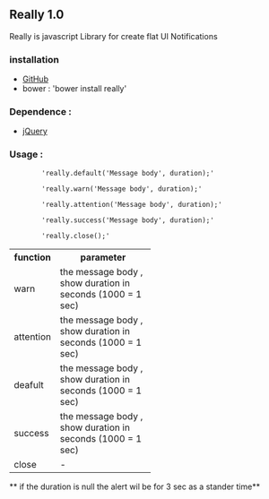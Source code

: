 ## Really 1.0

Really is javascript Library for create flat UI Notifications 

### installation

- [GitHub](https://github.com/zixxtrth/really)
- bower : 'bower install really'

### Dependence :
- [jQuery](https://ajax.googleapis.com/ajax/libs/jquery/1.12.4/jquery.min.js)

### Usage :
            'really.default('Message body', duration);'

            'really.warn('Message body', duration);'
            
            'really.attention('Message body', duration);'

            'really.success('Message body', duration);'
         
            'really.close();'
   

        
  <table class="table table-bordered " style="width:50%;margin:1em 0px;">
            <tr>
                <th>function</th>
                <th>parameter</th>
            </tr>
            <tr>
                <td>warn</td>
                <td class="text-left"> the message body , show duration in seconds (1000 = 1 sec)</td>
            </tr>
            <tr>
                <td>attention</td>
                <td class="text-left"> the message body , show duration in seconds (1000 = 1 sec)</td>
            </tr>
            <tr>
                <td>deafult</td>
                <td class="text-left"> the message body , show duration in seconds (1000 = 1 sec)</td>
            </tr>
            <tr>
                <td>success</td>
                <td class="text-left"> the message body , show duration in seconds (1000 = 1 sec)</td>
            </tr>
            <tr>
                <td>close</td>
                <td class="text-left">-</td>
            </tr>
        </table>
** if the duration is null the alert wil be   for 3 sec as a stander time**
